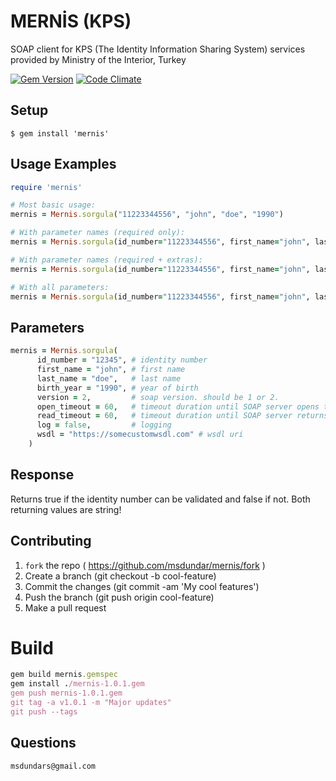 # MERNİS (KPS)

SOAP client for KPS (The Identity Information Sharing System) services provided by Ministry of the Interior, Turkey

[![Gem Version](https://badge.fury.io/rb/mernis.svg)](http://badge.fury.io/rb/mernis)
[![Code Climate](https://codeclimate.com/github/msdundar/mernis/badges/gpa.svg)](https://codeclimate.com/github/msdundar/mernis)

## Setup

```
$ gem install 'mernis'
```

## Usage Examples

```ruby
require 'mernis'

# Most basic usage:
mernis = Mernis.sorgula("11223344556", "john", "doe", "1990")

# With parameter names (required only):
mernis = Mernis.sorgula(id_number="11223344556", first_name="john", last_name="doe", birth_year="1990")

# With parameter names (required + extras):
mernis = Mernis.sorgula(id_number="11223344556", first_name="john", last_name="doe", birth_year="1990", version = 2, log = false)

# With all parameters:
mernis = Mernis.sorgula(id_number="11223344556", first_name="john", last_name="doe", birth_year="1990", version = 2, open_timeout = 60, read_timeout = 60, log = false, wsdl = "https://somecustomwsdl.com" )

```

## Parameters

```ruby
mernis = Mernis.sorgula(
      id_number = "12345", # identity number
      first_name = "john", # first name
      last_name = "doe",   # last name
      birth_year = "1990", # year of birth
      version = 2,         # soap version. should be 1 or 2.
      open_timeout = 60,   # timeout duration until SOAP server opens the connection. in seconds.
      read_timeout = 60,   # timeout duration until SOAP server returns response. in seconds.
      log = false,         # logging
      wsdl = "https://somecustomwsdl.com" # wsdl uri
    )
```

## Response

Returns true if the identity number can be validated and false if not. Both returning values are string!

## Contributing

1. `fork` the repo ( https://github.com/msdundar/mernis/fork )
2. Create a branch (git checkout -b cool-feature)
3. Commit the changes (git commit -am 'My cool features')
4. Push the branch (git push origin cool-feature)
5. Make a pull request

# Build

```ruby
gem build mernis.gemspec
gem install ./mernis-1.0.1.gem
gem push mernis-1.0.1.gem
git tag -a v1.0.1 -m "Major updates"
git push --tags
```

## Questions

```
msdundars@gmail.com
```
